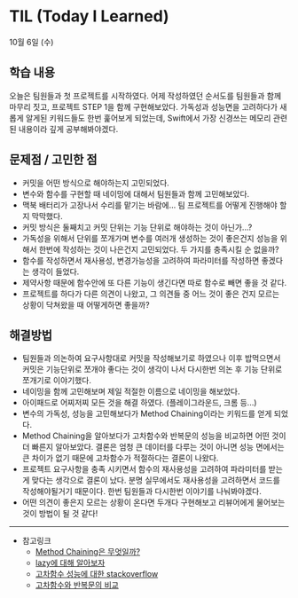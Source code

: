 # TIL (Today I Learned)

10월 6일 (수)

## 학습 내용
오늘은 팀원들과 첫 프로젝트를 시작하였다. 어제 작성하였던 순서도를 팀원들과 함께 마무리 짓고, 프로젝트 STEP 1을 함께 구현해보았다. 가독성과 성능면을 고려하다가 새롭게 알게된 키워드들도 한번 훑어보게 되었는데, Swift에서 가장 신경쓰는 메모리 관련된 내용이라 깊게 공부해봐야겠다.
&nbsp;
## 문제점 / 고민한 점
- 커밋을 어떤 방식으로 해야하는지 고민되었다.
- 변수와 함수를 구현할 때 네이밍에 대해서 팀원들과 함께 고민해보았다.
- 맥북 배터리가 고장나서 수리를 맡기는 바람에... 팀 프로젝트를 어떻게 진행해야 할지 막막했다.
- 커밋 방식은 둘째치고 커밋 단위는 기능 단위로 해야하는 것이 아닌가...?
- 가독성을 위해서 단위를 쪼개가며 변수를 여러개 생성하는 것이 좋은건지 성능을 위해서 한번에 작성하는 것이 나은건지 고민되었다. 두 가지를 충족시킬 순 없을까?
- 함수를 작성하면서 재사용성, 변경가능성을 고려하여 파라미터를 작성하면 좋겠다는 생각이 들었다.
- 제약사항 때문에 함수안에 또 다른 기능이 생긴다면 따로 함수로 빼면 좋을 것 같다.
- 프로젝트를 하다가 다른 의견이 나왔고, 그 의견들 중 어느 것이 좋은 건지 모르는 상황이 닥쳐왔을 때 어떻게하면 좋을까?
&nbsp;
## 해결방법
- 팀원들과 의논하여 요구사항대로 커밋을 작성해보기로 하였으나 이후 밥먹으면서 커밋은 기능단위로 쪼개야 좋다는 것이 생각이 나서 다시한번 의논 후 기능 단위로 쪼개기로 이야기했다.
- 네이밍을 함께 고민해보며 제일 적절한 이름으로 네이밍을 해보았다.
- 아이패드로 어찌저찌 모든 것을 해결 하였다. (플레이그라운드, 크롬 등...)
- 변수의 가독성, 성능을 고민해보다가 Method Chaining이라는 키워드를 얻게 되었다. 
- Method Chaining을 알아보다가 고차함수와 반복문의 성능을 비교하면 어떤 것이 더 빠른지 알아보았다. 결론은 엄청 큰 데이터를 다루는 것이 아니면 성능 면에서는 큰 차이가 없기 때문에 고차함수가 적절하다는 결론이 나왔다.
- 프로젝트 요구사항을 충족 시키면서 함수의 재사용성을 고려하여 파라미터를 받는게 맞다는 생각으로 결론이 났다. 분명 실무에서도 재사용성을 고려하면서 코드를 작성해야될거기 때문이다. 한번 팀원들과 다시한번 이야기를 나눠봐야겠다.
- 어떤 의견이 좋은지 모르는 상황이 온다면 두개다 구현해보고 리뷰어에게 물어보는 것이 방법이 될 것 같다!
&nbsp;

---

- 참고링크
    - [Method Chaining은 무엇일까?](http://minsone.github.io/mac/ios/method-chaining-in-swift)
    - [lazy에 대해 알아보자](https://seons-dev.tistory.com/126)
    - [고차함수 성능에 대한 stackoverflow](https://stackoverflow.com/questions/50433122/whats-the-performance-of-chaining-swifts-array-higher-order-functions)
    - [고차함수와 반복문의 비교](https://www.skoumal.com/en/performance-of-built-in-higher-order-functions-map-filter-reduce-and-flatmap-vs-for-in-loop-in-swift/)
